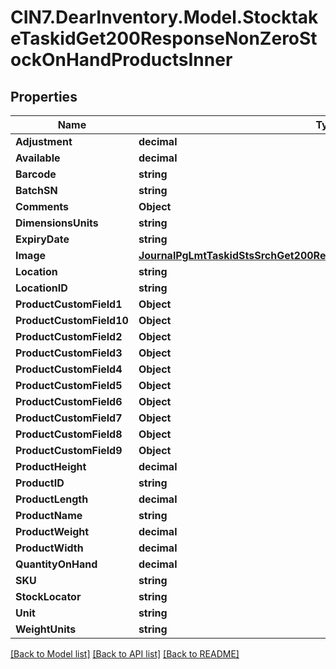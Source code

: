 # CIN7.DearInventory.Model.StocktakeTaskidGet200ResponseNonZeroStockOnHandProductsInner

## Properties

| Name                     | Type                                                                                                                                                | Description | Notes |
| ------------------------ | --------------------------------------------------------------------------------------------------------------------------------------------------- | ----------- | ----- |
| **Adjustment**           | **decimal**                                                                                                                                         |             |
| **Available**            | **decimal**                                                                                                                                         |             |
| **Barcode**              | **string**                                                                                                                                          |             |
| **BatchSN**              | **string**                                                                                                                                          |             |
| **Comments**             | **Object**                                                                                                                                          |             |
| **DimensionsUnits**      | **string**                                                                                                                                          |             |
| **ExpiryDate**           | **string**                                                                                                                                          |             |
| **Image**                | [**JournalPgLmtTaskidStsSrchGet200ResponseJournalsInnerAttachmentsInner**](JournalPgLmtTaskidStsSrchGet200ResponseJournalsInnerAttachmentsInner.md) |             |
| **Location**             | **string**                                                                                                                                          |             |
| **LocationID**           | **string**                                                                                                                                          |             |
| **ProductCustomField1**  | **Object**                                                                                                                                          |             |
| **ProductCustomField10** | **Object**                                                                                                                                          |             |
| **ProductCustomField2**  | **Object**                                                                                                                                          |             |
| **ProductCustomField3**  | **Object**                                                                                                                                          |             |
| **ProductCustomField4**  | **Object**                                                                                                                                          |             |
| **ProductCustomField5**  | **Object**                                                                                                                                          |             |
| **ProductCustomField6**  | **Object**                                                                                                                                          |             |
| **ProductCustomField7**  | **Object**                                                                                                                                          |             |
| **ProductCustomField8**  | **Object**                                                                                                                                          |             |
| **ProductCustomField9**  | **Object**                                                                                                                                          |             |
| **ProductHeight**        | **decimal**                                                                                                                                         |             |
| **ProductID**            | **string**                                                                                                                                          |             |
| **ProductLength**        | **decimal**                                                                                                                                         |             |
| **ProductName**          | **string**                                                                                                                                          |             |
| **ProductWeight**        | **decimal**                                                                                                                                         |             |
| **ProductWidth**         | **decimal**                                                                                                                                         |             |
| **QuantityOnHand**       | **decimal**                                                                                                                                         |             |
| **SKU**                  | **string**                                                                                                                                          |             |
| **StockLocator**         | **string**                                                                                                                                          |             |
| **Unit**                 | **string**                                                                                                                                          |             |
| **WeightUnits**          | **string**                                                                                                                                          |             |

[[Back to Model list]](../README.md#documentation-for-models) [[Back to API list]](../README.md#documentation-for-api-endpoints) [[Back to README]](../README.md)
